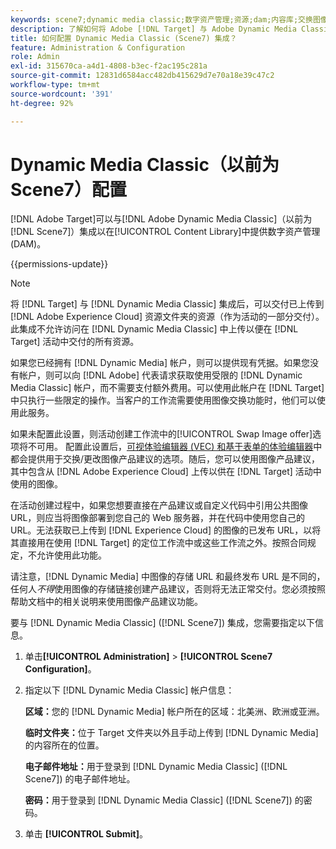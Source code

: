 ```yaml
---
keywords: scene7;dynamic media classic;数字资产管理;资源;dam;内容库;交换图像
description: 了解如何将 Adobe [!DNL Target] 与 Adobe Dynamic Media Classic（以前为 Scene7）集成以便在内容库中提供数字资产管理 (DAM)。
title: 如何配置 Dynamic Media Classic (Scene7) 集成？
feature: Administration & Configuration
role: Admin
exl-id: 315670ca-a4d1-4808-b3ec-f2ac195c281a
source-git-commit: 12831d6584acc482db415629d7e70a18e39c47c2
workflow-type: tm+mt
source-wordcount: '391'
ht-degree: 92%

---
```


# Dynamic Media Classic（以前为 Scene7）配置

[!DNL Adobe Target]可以与[!DNL Adobe Dynamic Media Classic]（以前为[!DNL Scene7]）集成以在[!UICONTROL Content Library]中提供数字资产管理(DAM)。

{{permissions-update}}

>[!NOTE]
>
>将 [!DNL Target] 与 [!DNL Dynamic Media Classic] 集成后，可以交付已上传到 [!DNL Adobe Experience Cloud] 资源文件夹的资源（作为活动的一部分交付）。此集成不允许访问在 [!DNL Dynamic Media Classic] 中上传以便在 [!DNL Target] 活动中交付的所有资源。

如果您已经拥有 [!DNL Dynamic Media] 帐户，则可以提供现有凭据。如果您没有帐户，则可以向 [!DNL Adobe] 代表请求获取使用受限的 [!DNL Dynamic Media Classic] 帐户，而不需要支付额外费用。可以使用此帐户在 [!DNL Target] 中只执行一些限定的操作。当客户的工作流需要使用图像交换功能时，他们可以使用此服务。

<!-- 
>[!NOTE]
>
>A restricted-use, free [!DNL Dynamic Media Classic] account for [!DNL Adobe Target] is no longer supported for new customers or new users. Existing sign-in credentials work as usual. 
-->

如果未配置此设置，则活动创建工作流中的[!UICONTROL Swap Image offer]选项将不可用。 配置此设置后，[可视体验编辑器 (VEC) 和基于表单的体验编辑器](/help/main/c-experiences/experiences.md#concept_A2E10F6AFB3D4AEAB6951EE14688848D)中都会提供用于交换/更改图像产品建议的选项。随后，您可以使用图像产品建议，其中包含从 [!DNL Adobe Experience Cloud] 上传以供在 [!DNL Target] 活动中使用的图像。

在活动创建过程中，如果您想要直接在产品建议或自定义代码中引用公共图像 URL，则应当将图像部署到您自己的 Web 服务器，并在代码中使用您自己的 URL。无法获取已上传到 [!DNL Experience Cloud] 的图像的已发布 URL，以将其直接用在使用 [!DNL Target] 的定位工作流中或这些工作流之外。按照合同规定，不允许使用此功能。

请注意，[!DNL Dynamic Media] 中图像的存储 URL 和最终发布 URL 是不同的，任何人&#x200B;*不得*&#x200B;使用图像的存储链接创建产品建议，否则将无法正常交付。您必须按照帮助文档中的相关说明来使用图像产品建议功能。

要与 [!DNL Dynamic Media Classic] ([!DNL Scene7]) 集成，您需要指定以下信息。

1. 单击&#x200B;**[!UICONTROL Administration]** > **[!UICONTROL Scene7 Configuration]**。

1. 指定以下 [!DNL Dynamic Media Classic] 帐户信息：

   **区域：**&#x200B;您的 [!DNL Dynamic Media] 帐户所在的区域：北美洲、欧洲或亚洲。

   **临时文件夹：**&#x200B;位于 Target 文件夹以外且手动上传到 [!DNL Dynamic Media] 的内容所在的位置。

   **电子邮件地址：**&#x200B;用于登录到 [!DNL Dynamic Media Classic] ([!DNL Scene7]) 的电子邮件地址。

   **密码：**&#x200B;用于登录到 [!DNL Dynamic Media Classic] ([!DNL Scene7]) 的密码。

1. 单击 **[!UICONTROL Submit]**。
